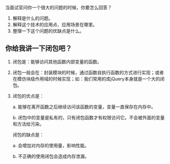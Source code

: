当面试官问你一个很大的问题的时候，你要怎么回答？

1. 解释是什么的问题。
2. 解释这个技术的应用点、应用场景在哪里。
3. 整理一下这个问题的优缺点是什么。

## 你给我讲一下闭包吧？

1. 闭包是：能够访问其他函数内部变量的函数。
2. 闭包一般会在：封装模块的时候，通过函数自执行函数的方式进行实现；或者在模仿块级作用域的时候实现；如：我们常用的库jQuery本身就是一个大的闭包。
3. 闭包的优点是：

    a. 能够在离开函数之后继续访问该函数的变量，变量一直保存在内存中。

    b. 闭包中的变量是私有的，只有闭包函数才有权限访问它。不会被外面的变量和方法给污染。

    闭包的缺点是：

    a. 会增加对内存的使用量，影响性能。

    b. 不正确的使用闭包会造成内存泄漏。